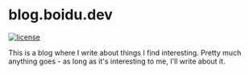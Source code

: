 # blog.boidu.dev

[![license](https://flat.badgen.net/github/license/boidushya/blog.boidu.dev?color=yellow)](https://github.com/boidushya/blog.boidu.dev/blob/main/LICENSE)

This is a blog where I write about things I find interesting. Pretty much anything goes - as long as it's interesting to me, I'll write about it.

